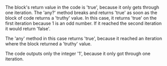 The block's return value in the code is 'true', because it only gets through one
iteration. The 'any?' method breaks and returns 'true' as soon as the block of
code returns a 'truthy' value. In this case, it returns 'true' on the first
iteration because 1 is an odd number. If it reached the second iteration it
would return 'false'.

The 'any' method in this case returns 'true', because it reached an iteration
where the block returned a 'truthy' value.

The code outputs only the integer '1', because it only got through one
iteration.